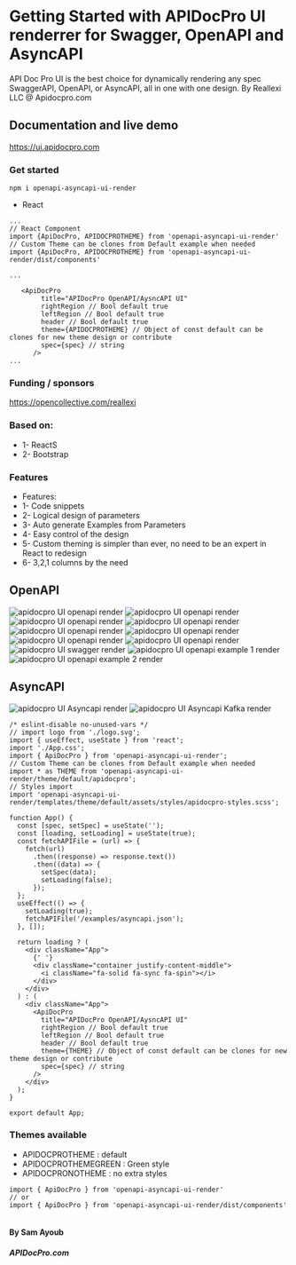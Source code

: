 # Getting Started with APIDocPro UI renderrer for Swagger, OpenAPI and AsyncAPI

API Doc Pro UI is the best choice for dynamically rendering any spec SwaggerAPI, OpenAPI, or AsyncAPI, all in one with one design. By Reallexi LLC @ Apidocpro.com

## Documentation and live demo
https://ui.apidocpro.com

### Get started

```
npm i openapi-asyncapi-ui-render
```

- React

```
...
// React Component
import {ApiDocPro, APIDOCPROTHEME} from 'openapi-asyncapi-ui-render'
// Custom Theme can be clones from Default example when needed
import {ApiDocPro, APIDOCPROTHEME} from 'openapi-asyncapi-ui-render/dist/components'

...

   <ApiDocPro
        title="APIDocPro OpenAPI/AysncAPI UI"
        rightRegion // Bool default true
        leftRegion // Bool default true
        header // Bool default true
        theme={APIDOCPROTHEME} // Object of const default can be clones for new theme design or contribute
        spec={spec} // string
      />
...
```

### Funding / sponsors

https://opencollective.com/reallexi

### Based on:

- 1- ReactS
- 2- Bootstrap

### Features

- Features:
- 1- Code snippets
- 2- Logical design of parameters
- 3- Auto generate Examples from Parameters
- 4- Easy control of the design
- 5- Custom theming is simpler than ever, no need to be an expert in React to redesign
- 6- 3,2,1 columns by the need

## OpenAPI

![apidocpro UI openapi render](https://github.com/ddkits/apidocpro-openapi-ui-render/raw/main/screenshots/APIDocpro-UIat%2010.17.25%20PM.png)
![apidocpro UI openapi render](https://github.com/ddkits/apidocpro-openapi-ui-render/raw/main/screenshots/APIDocpro-UIat%2010.17.43%20PM.png)
![apidocpro UI openapi render](https://github.com/ddkits/apidocpro-openapi-ui-render/raw/main/screenshots/APIDocpro-UIat%2010.17.53%20PM.png)
![apidocpro UI openapi render](https://github.com/ddkits/apidocpro-openapi-ui-render/raw/main/screenshots/APIDocpro-UIat%2010.17.58%20PM.png)
![apidocpro UI openapi render](https://github.com/ddkits/apidocpro-openapi-ui-render/raw/main/screenshots/APIDocpro-UIat%2010.18.04%20PM.png)
![apidocpro UI openapi render](https://github.com/ddkits/apidocpro-openapi-ui-render/raw/main/screenshots/APIDocpro-UIat%2010.18.21%20PM.png)
![apidocpro UI openapi render](https://github.com/ddkits/apidocpro-openapi-ui-render/raw/main/screenshots/APIDocpro-UIat%2010.18.43%20PM.png)
![apidocpro UI openapi render](https://github.com/ddkits/apidocpro-openapi-ui-render/raw/main/screenshots/APIDocpro-UIat%2010.19.00%20PM.png)
![apidocpro UI swagger render](https://github.com/ddkits/apidocpro-openapi-ui-render/raw/main/screenshots/swagger.png)
![apidocpro UI openapi example 1 render](https://github.com/ddkits/apidocpro-openapi-ui-render/raw/main/screenshots/example2.png)
![apidocpro UI openapi example 2 render](https://github.com/ddkits/apidocpro-openapi-ui-render/raw/main/screenshots/example1.png)

## AsyncAPI

![apidocpro UI Asyncapi render](https://github.com/ddkits/apidocpro-openapi-ui-render/raw/main/screenshots/asyncapi1.png)
![apidocpro UI Asyncapi Kafka render](https://github.com/ddkits/apidocpro-openapi-ui-render/raw/main/screenshots/kafka-asyncapi.png)

```
/* eslint-disable no-unused-vars */
// import logo from './logo.svg';
import { useEffect, useState } from 'react';
import './App.css';
import { ApiDocPro } from 'openapi-asyncapi-ui-render';
// Custom Theme can be clones from Default example when needed
import * as THEME from 'openapi-asyncapi-ui-render/theme/default/apidocpro';
// Styles import
import 'openapi-asyncapi-ui-render/templates/theme/default/assets/styles/apidocpro-styles.scss';

function App() {
  const [spec, setSpec] = useState('');
  const [loading, setLoading] = useState(true);
  const fetchAPIFile = (url) => {
    fetch(url)
      .then((response) => response.text())
      .then((data) => {
        setSpec(data);
        setLoading(false);
      });
  };
  useEffect(() => {
    setLoading(true);
    fetchAPIFile('/examples/asyncapi.json');
  }, []);

  return loading ? (
    <div className="App">
      {' '}
      <div className="container justify-content-middle">
        <i className="fa-solid fa-sync fa-spin"></i>
      </div>
    </div>
  ) : (
    <div className="App">
      <ApiDocPro
        title="APIDocPro OpenAPI/AysncAPI UI"
        rightRegion // Bool default true
        leftRegion // Bool default true
        header // Bool default true
        theme={THEME} // Object of const default can be clones for new theme design or contribute
        spec={spec} // string
      />
    </div>
  );
}

export default App;

```
### Themes available
- APIDOCPROTHEME : default
- APIDOCPROTHEMEGREEN : Green style
- APIDOCPRONOTHEME : no extra styles

```
import { ApiDocPro } from 'openapi-asyncapi-ui-render'
// or
import { ApiDocPro } from 'openapi-asyncapi-ui-render/dist/components'


```



#### By Sam Ayoub

##### APIDocPro.com
